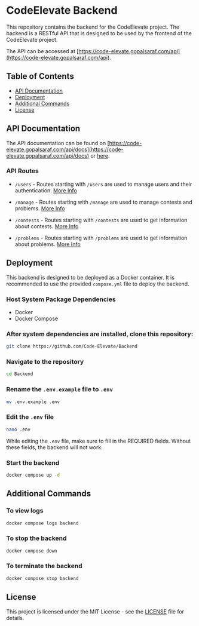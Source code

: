 # CodeElevate Backend

This repository contains the backend for the CodeElevate project. The backend is a RESTful API that is designed to be used by the frontend of the CodeElevate project.

The API can be accessed at [https://code-elevate.gopalsaraf.com/api](https://code-elevate.gopalsaraf.com/api).

## Table of Contents

- [API Documentation](#api-documentation)
- [Deployment](#deployment)
- [Additional Commands](#additional-commands)
- [License](#license)

## API Documentation

The API documentation can be found on [https://code-elevate.gopalsaraf.com/api/docs](https://code-elevate.gopalsaraf.com/api/docs) or [here](https://documenter.getpostman.com/view/30434267/2sA35G4hfM).

### API Routes

- `/users` - Routes starting with `/users` are used to manage users and their authentication. [More Info](https://documenter.getpostman.com/view/30434267/2sA35G4hfM#e82db6b6-1be6-4e67-aa37-c74407d9317e)

- `/manage` - Routes starting with `/manage` are used to manage contests and problems. [More Info](https://documenter.getpostman.com/view/30434267/2sA35G4hfM#f63844c8-0b5c-4beb-a1a4-34ac5787da95)

- `/contests` - Routes starting with `/contests` are used to get information about contests. [More Info](https://documenter.getpostman.com/view/30434267/2sA35G4hfM#35789fbc-4ea0-47e0-8d0b-e5478a9f1fd8)

- `/problems` - Routes starting with `/problems` are used to get information about problems. [More Info](https://documenter.getpostman.com/view/30434267/2sA35G4hfM#d47a10c2-2113-42cd-a10c-143fed3602ce)

## Deployment

This backend is designed to be deployed as a Docker container. It is recommended to use the provided `compose.yml` file to deploy the backend.

### Host System Package Dependencies

- Docker
- Docker Compose

### After system dependencies are installed, clone this repository:

```sh
git clone https://github.com/Code-Elevate/Backend
```

### Navigate to the repository

```sh
cd Backend
```

### Rename the `.env.example` file to `.env`

```sh
mv .env.example .env
```

### Edit the `.env` file

```sh
nano .env
```

While editing the `.env` file, make sure to fill in the REQUIRED fields. Without these fields, the backend will not work.

### Start the backend

```sh
docker compose up -d
```

## Additional Commands

### To view logs

```sh
docker compose logs backend
```

### To stop the backend

```sh
docker compose down
```

### To terminate the backend

```sh
docker compose stop backend
```

## License

This project is licensed under the MIT License - see the [LICENSE](LICENSE) file for details.
